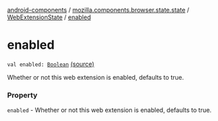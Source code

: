 [android-components](../../index.md) / [mozilla.components.browser.state.state](../index.md) / [WebExtensionState](index.md) / [enabled](./enabled.md)

# enabled

`val enabled: `[`Boolean`](https://kotlinlang.org/api/latest/jvm/stdlib/kotlin/-boolean/index.html) [(source)](https://github.com/mozilla-mobile/android-components/blob/master/components/browser/state/src/main/java/mozilla/components/browser/state/state/WebExtensionState.kt#L31)

Whether or not this web extension is enabled, defaults to true.

### Property

`enabled` - Whether or not this web extension is enabled, defaults to true.